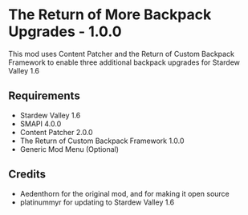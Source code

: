 # The Return of More Backpack Upgrades - 1.0.0

This mod uses Content Patcher and the Return of Custom Backpack Framework to
enable three additional backpack upgrades for Stardew Valley 1.6

## Requirements

* Stardew Valley 1.6
* SMAPI 4.0.0
* Content Patcher 2.0.0
* The Return of Custom Backpack Framework 1.0.0
* Generic Mod Menu (Optional)

## Credits

* Aedenthorn for the original mod, and for making it open source
* platinummyr for updating to Stardew Valley 1.6
